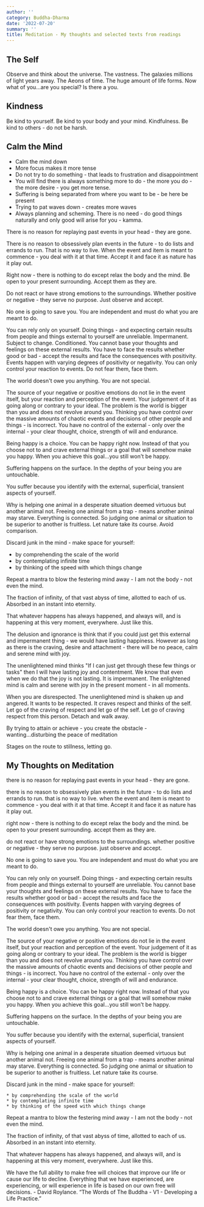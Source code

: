 ```yaml
---
author: ''
category: Buddha-Dharma
date: '2022-07-20'
summary: ''
title: Meditation - My thoughts and selected texts from readings
---
```


## The Self

Observe and think about the universe. The vastness. The galaxies millions of light years away. The Aeons of time.
The huge amount of life forms.
Now what of you...are you special? Is there a you.

## Kindness

Be kind to yourself. Be kind to your body and your mind.
Kindfulness.
Be kind to others - do not be harsh.

## Calm the Mind

* Calm the mind down
* More focus makes it more tense
* Do not try to do something - that leads to frustration and disappointment
* You will find there is always something more to do - the more you do - the more desire - you get more tense.
* Suffering is being separated from where you want to be - be here be present
* Trying to pat waves down - creates more waves
* Always planning and scheming. There is no need - do good things naturally and only good will arise for you - kamma.

There is no reason for replaying past events in your head - they are gone.

There is no reason to obsessively plan events in the future - to do lists and errands to run.
That is no way to live. When the event and item is meant to commence - you deal with it at that time.
Accept it and face it as nature has it play out.

Right now - there is nothing to do except relax the body and the mind.
Be open to your present surrounding.
Accept them as they are.

Do not react or have strong emotions to the surroundings.
Whether positive or negative - they serve no purpose.
Just observe and accept.

No one is going to save you. You are independent and must do what you are meant to do.

You can rely only on yourself. Doing things - and expecting certain results from people and things external to yourself are unreliable. Impermanent. Subject to change. Conditioned.
You cannot base your thoughts and feelings on these external results.
You have to face the results whether good or bad - accept the results and face the consequences with positivity.
Events happen with varying degrees of positivity or negativity. You can only control your reaction to events. Do not fear them, face them.

The world doesn't owe you anything.
You are not special.

The source of your negative or positive emotions do not lie in the event itself, but your reaction and perception of the event. Your judgement of it as going along or contrary to your ideal.
The problem is the world is bigger than you and does not revolve around you.
Thinking you have control over the massive amounts of chaotic events and decisions of other people and things - is incorrect. You have no control of the external - only over the internal - your clear thought, choice, strength of will and endurance.

Being happy is a choice. You can be happy right now.
Instead of that you choose not to and crave external things or a goal that will somehow make you happy. When you achieve this goal...you still won't be happy.

Suffering happens on the surface. In the depths of your being you are untouchable.

You suffer because you identify with the external, superficial, transient aspects of yourself.

Why is helping one animal in a desperate situation deemed virtuous but another animal not.
Freeing one animal from a trap - means another animal may starve.
Everything is connected. So judging one animal or situation to be superior to another is fruitless.
Let nature take its course. Avoid comparison.

Discard junk in the mind - make space for yourself:

* by comprehending the scale of the world
* by contemplating infinite time
* by thinking of the speed with which things change

Repeat a mantra to blow the festering mind away - I am not the body - not even the mind.

The fraction of infinity, of that vast abyss of time, allotted to each of us. Absorbed in an instant into eternity.

That whatever happens has always happened, and always will, and is happening at this very moment, everywhere. Just like this.

The delusion and ignorance is think that if you could just get this external and impermanent thing - we would have lasting happiness. However as long as there is the craving, desire and attachment - there will be no peace, calm and serene mind with joy.

The unenlightened mind thinks "If I can just get through these few things or tasks" then I will have lasting joy and contentment. We know that even when we do that the joy is not lasting. It is impermanent.
The enlightened mind is calm and serene with joy in the present moment - in all moments.

When you are disrespected. The unenlightened mind is shaken up and angered. It wants to be respected. It craves respect and thinks of the self. Let go of the craving of respect and let go of the self.
Let go of craving respect from this person. Detach and walk away.

By trying to attain or achieve - you create the obstacle - wanting...disturbing the peace of meditation

Stages on the route to stillness, letting go.

## My Thoughts on Meditation

there is no reason for replaying past events in your head - they are gone.

there is no reason to obsessively plan events in the future - to do lists and errands to run.
that is no way to live. when the event and item is meant to commence - you deal with it at that time.
Accept it and face it as nature has it play out.

right now - there is nothing to do except relax the body and the mind.
be open to your present surrounding.
accept them as they are.

do not react or have strong emotions to the surroundings.
whether positive or negative - they serve no purpose.
just observe and accept.

No one is going to save you. You are independent and must do what you are meant to do.

You can rely only on yourself. Doing things - and expecting certain results from people and things external to yourself are unreliable.
You cannot base your thoughts and feelings on these external results.
You have to face the results whether good or bad - accept the results and face the consequences with positivity.
Events happen with varying degrees of positivity or negativity. You can only control your reaction to events. Do not fear them, face them.

The world doesn't owe you anything.
You are not special.

The source of your negative or positive emotions do not lie in the event itself, but your reaction and perception of the event. Your judgement of it as going along or contrary to your ideal.
The problem is the world is bigger than you and does not revolve around you.
Thinking you have control over the massive amounts of chaotic events and decisions of other people and things - is incorrect. You have no control of the external - only over the internal - your clear thought, choice, strength of will and endurance.

Being happy is a choice. You can be happy right now.
Instead of that you choose not to and crave external things or a goal that will somehow make you happy. When you achieve this goal...you still won't be happy.

Suffering happens on the surface. In the depths of your being you are untouchable.

You suffer because you identify with the external, superficial, transient aspects of yourself.

Why is helping one animal in a desperate situation deemed virtuous but another animal not.
Freeing one animal from a trap - means another animal may starve.
Everything is connected. So judging one animal or situation to be superior to another is fruitless.
Let nature take its course.

Discard junk in the mind - make space for yourself:

    * by comprehending the scale of the world
    * by contemplating infinite time
    * by thinking of the speed with which things change

Repeat a mantra to blow the festering mind away - I am not the body - not even the mind.

The fraction of infinity, of that vast abyss of time, allotted to each of us. Absorbed in an instant into eternity.

That whatever happens has always happened, and always will, and is happening at this very moment, everywhere. Just like this.

We have the full ability to make free will choices that improve our life or cause our life to decline. Everything that we have experienced, are experiencing, or will experience in life is based on our own free will decisions. - David Roylance. “The Words of The Buddha - V1 - Developing a Life Practice.”
